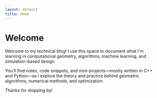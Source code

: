```yaml
---
layout: default
title: Home
---
```


# Welcome

Welcome to my technical blog! I use this space to document what I'm learning in computational geometry, algorithms, machine learning, and simulation-based design.

You’ll find notes, code snippets, and mini-projects—mostly written in C++ and Python—as I explore the theory and practice behind geometric algorithms, numerical methods, and optimization.

Thanks for stopping by!

